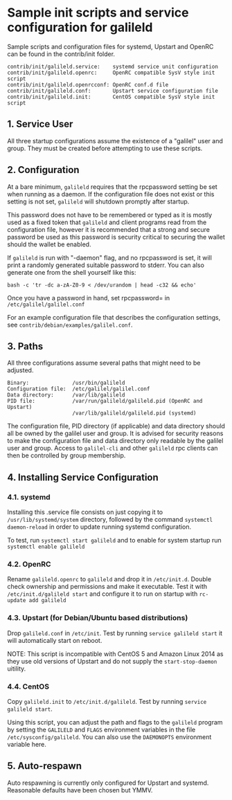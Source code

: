# Sample init scripts and service configuration for galileld

Sample scripts and configuration files for systemd, Upstart and OpenRC can be
found in the contrib/init folder.

```
contrib/init/galileld.service:    systemd service unit configuration
contrib/init/galileld.openrc:     OpenRC compatible SysV style init script
contrib/init/galileld.openrcconf: OpenRC conf.d file
contrib/init/galileld.conf:       Upstart service configuration file
contrib/init/galileld.init:       CentOS compatible SysV style init script
```

## 1. Service User

All three startup configurations assume the existence of a "galilel" user and
group. They must be created before attempting to use these scripts.

## 2. Configuration

At a bare minimum, `galileld` requires that the rpcpassword setting be set
when running as a daemon. If the configuration file does not exist or this
setting is not set, `galileld` will shutdown promptly after startup.

This password does not have to be remembered or typed as it is mostly used as
a fixed token that `galileld` and client programs read from the configuration
file, however it is recommended that a strong and secure password be used as
this password is security critical to securing the wallet should the wallet be
enabled.

If `galileld` is run with "-daemon" flag, and no rpcpassword is set, it will
print a randomly generated suitable password to stderr. You can also generate
one from the shell yourself like this:

```
bash -c 'tr -dc a-zA-Z0-9 < /dev/urandom | head -c32 && echo'
```

Once you have a password in hand, set rpcpassword= in `/etc/galilel/galilel.conf`

For an example configuration file that describes the configuration settings,
see `contrib/debian/examples/galilel.conf`.

## 3. Paths

All three configurations assume several paths that might need to be adjusted.

```
Binary:              /usr/bin/galileld
Configuration file:  /etc/galilel/galilel.conf
Data directory:      /var/lib/galileld
PID file:            /var/run/galileld/galileld.pid (OpenRC and Upstart)
                     /var/lib/galileld/galileld.pid (systemd)
```

The configuration file, PID directory (if applicable) and data directory should
all be owned by the galilel user and group. It is advised for security reasons
to make the configuration file and data directory only readable by the galilel
user and group. Access to `galilel-cli` and other `galileld` rpc clients can
then be controlled by group membership.

## 4. Installing Service Configuration

### 4.1. systemd

Installing this .service file consists on just copying it to
`/usr/lib/systemd/system` directory, followed by the command
`systemctl daemon-reload` in order to update running systemd configuration.

To test, run `systemctl start galileld` and to enable for system startup run `systemctl enable galileld`

### 4.2. OpenRC

Rename `galileld.openrc` to `galileld` and drop it in `/etc/init.d`. Double
check ownership and permissions and make it executable. Test it with
`/etc/init.d/galileld start` and configure it to run on startup with
`rc-update add galileld`

### 4.3. Upstart (for Debian/Ubuntu based distributions)

Drop `galileld.conf` in `/etc/init`. Test by running `service galileld start`
it will automatically start on reboot.

NOTE: This script is incompatible with CentOS 5 and Amazon Linux 2014 as they
use old versions of Upstart and do not supply the `start-stop-daemon` uitility.

### 4.4. CentOS

Copy `galileld.init` to `/etc/init.d/galileld`. Test by running
`service galileld start`.

Using this script, you can adjust the path and flags to the `galileld` program
by setting the `GALILELD` and `FLAGS` environment variables in the file
`/etc/sysconfig/galileld`. You can also use the `DAEMONOPTS` environment
variable here.

## 5. Auto-respawn

Auto respawning is currently only configured for Upstart and systemd.
Reasonable defaults have been chosen but YMMV.
